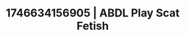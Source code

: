 ---
categories:
- Alt aesthetic girls
- AI-generated
- Close contact
- Deep gaze
- Body worship
- ASMR
- Closeness kink
- Cosplay
image: /assets/images/1746634156905.jpg
layout: post
seo:
  description: Featured content with premium ABDL Play, Scat Fetish. HD images available.
  keywords: ABDL Play, Scat Fetish
  og_image: /assets/images/1746634156905.jpg
  schema_type: VisualArtwork
tags:
- ABDL Play
- '#1746634156905'
- Scat Fetish
title: 1746634156905 | ABDL Play Scat Fetish
---